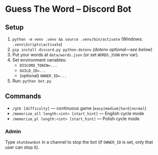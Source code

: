 # Guess The Word – Discord Bot

## Setup
1. `python -m venv .venv && source .venv/bin/activate` (Windows: `.venv\Scripts\activate`)
2. `pip install discord.py python-dotenv`  *(dotenv optional—see below)*
3. Put your words at `data/words.json` (or set `WORDS_JSON` env var).
4. Set environment variables:
   - `DISCORD_TOKEN=...`
   - `GUILD_ID=...`
   - (optional) `OWNER_ID=...`
5. Run: `python bot.py`

## Commands
- `/gtb [difficulty]` — continuous game (`easy|medium|hard|normal`)
- `/memorize_all length:<int> [start_hint]` — English cycle mode
- `/memorize_pl length:<int> [start_hint]` — Polish cycle mode

### Admin
Type `shutdownbot` in a channel to stop the bot (if `OWNER_ID` is set, only that user can stop it).

